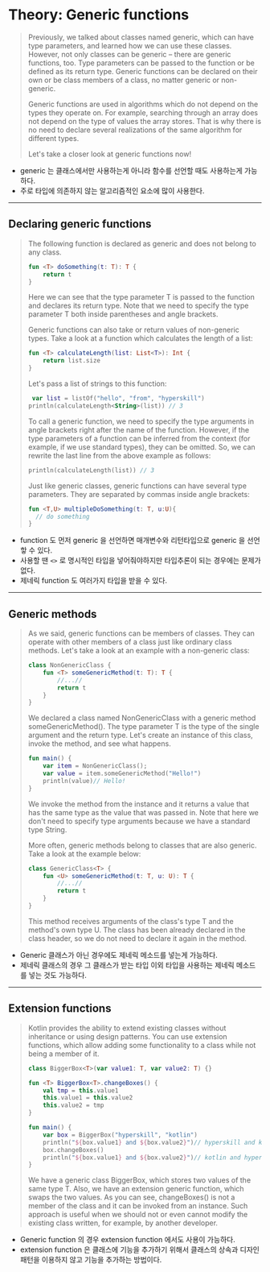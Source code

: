 # Theory: Generic functions

> Previously, we talked about classes named generic, which can have type parameters, and learned how we can use these classes. However, not only classes can be generic – there are generic functions, too. Type parameters can be passed to the function or be defined as its return type. Generic functions can be declared on their own or be class members of a class, no matter generic or non-generic.
>
> Generic functions are used in algorithms which do not depend on the types they operate on. For example, searching through an array does not depend on the type of values the array stores. That is why there is no need to declare several realizations of the same algorithm for different types.
>
> Let's take a closer look at generic functions now!

- generic 는 클래스에서만 사용하는게 아니라 함수를 선언할 때도 사용하는게 가능하다.
- 주로 타입에 의존하지 않는 알고리즘적인 요소에 많이 사용한다.

***

## Declaring generic functions

> The following function is declared as generic and does not belong to any class.
>
> ```kotlin
> fun <T> doSomething(t: T): T {
>     return t
> }
> ```
> 
> Here we can see that the type parameter T is passed to the function and declares its return type. Note that we need to specify the type parameter T both inside parentheses and angle brackets.
>
> Generic functions can also take or return values of non-generic types. Take a look at a function which calculates the length of a list:
>
> ```kotlin
> fun <T> calculateLength(list: List<T>): Int {
>     return list.size
> }
> ```
> 
> Let's pass a list of strings to this function:
>
> ```kotlin
>  var list = listOf("hello", "from", "hyperskill")
> println(calculateLength<String>(list)) // 3
> ```
> 
> To call a generic function, we need to specify the type arguments in angle brackets right after the name of the function. However, if the type parameters of a function can be inferred from the context (for example, if we use standard types), they can be omitted. So, we can rewrite the last line from the above example as follows:
>
> ```kotlin
> println(calculateLength(list)) // 3
> ```
> 
> Just like generic classes, generic functions can have several type parameters. They are separated by commas inside angle brackets:
>
> ```kotlin
> fun <T,U> multipleDoSomething(t: T, u:U){
>   // do something
> }
> ```

- function 도 먼저 generic 을 선언하면 매개변수와 리턴타입으로 generic 을 선언핳 수 있다.
- 사용할 땐 `<>` 로 명시적인 타입을 넣어줘야하지만 타입추론이 되는 경우에는 문제가 없다.
- 제네릭 function 도 여러가지 타입을 받을 수 있다.

***

## Generic methods

> As we said, generic functions can be members of classes. They can operate with other members of a class just like ordinary class methods. Let's take a look at an example with a non-generic class:
>
> ```kotlin
> class NonGenericClass {
>     fun <T> someGenericMethod(t: T): T {
>         //...//
>         return t
>     }
> }
> ```
>
> We declared a class named NonGenericClass with a generic method someGenericMethod(). The type parameter T is the type of the single argument and the return type. Let's create an instance of this class, invoke the method, and see what happens.
>
> ```kotlin
> fun main() {
>     var item = NonGenericClass();
>     var value = item.someGenericMethod("Hello!")
>     println(value)// Hello!
> }
> ```
> 
> We invoke the method from the instance and it returns a value that has the same type as the value that was passed in. Note that here we don't need to specify type arguments because we have a standard type String.
>
> More often, generic methods belong to classes that are also generic. Take a look at the example below:
>
> ```kotlin
> class GenericClass<T> {
>     fun <U> someGenericMethod(t: T, u: U): T {
>         //...//
>         return t
>     }
> }
> ```
>
> This method receives arguments of the class's type T and the method's own type U. The class has been already declared in the class header, so we do not need to declare it again in the method.

- Generic 클래스가 아닌 경우에도 제네릭 메소드를 넣는게 가능하다.
- 제네릭 클래스의 경우 그 클래스가 받는 타입 이외 타입을 사용하는 제네릭 메소드를 넣는 것도 가능하다.

***

## Extension functions

> Kotlin provides the ability to extend existing classes without inheritance or using design patterns. You can use extension functions, which allow adding some functionality to a class while not being a member of it.
>
> ```kotlin
> class BiggerBox<T>(var value1: T, var value2: T) {}
> 
> fun <T> BiggerBox<T>.changeBoxes() {
>     val tmp = this.value1
>     this.value1 = this.value2
>     this.value2 = tmp
> }
> 
> fun main() {
>     var box = BiggerBox("hyperskill", "kotlin")
>     println("${box.value1} and ${box.value2}")// hyperskill and kotlin
>     box.changeBoxes()
>     println("${box.value1} and ${box.value2}")// kotlin and hyperskill
> }
> ```
> 
> We have a generic class BiggerBox, which stores two values of the same type T. Also, we have an extension generic function, which swaps the two values. As you can see, changeBoxes() is not a member of the class and it can be invoked from an instance. Such approach is useful when we should not or even cannot modify the existing class written, for example, by another developer.

- Generic function 의 경우 extension function 에서도 사용이 가능하다.
- extension function 은 클래스에 기능을 추가하기 위해서 클래스의 상속과 디자인 패턴을 이용하지 않고 기능을 추가하는 방법이다.